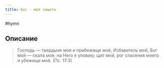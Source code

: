 ```yaml
---
title: Бог - моя защита
---
```


#hymn

## Описание

> Господь — твердыня моя и прибежище моё, Избавитель мой, Бог мой — скала моя; на Него я уповаю; щит мой, рог спасения моего и убежище моё.
> (Пс. 17:3)

